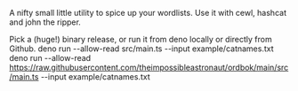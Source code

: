 A nifty small little utility to spice up your wordlists.
Use it with cewl, hashcat and john the ripper.

Pick a (huge!) binary release, or run it from deno locally or directly from Github.
deno run --allow-read src/main.ts --input example/catnames.txt
deno run --allow-read https://raw.githubusercontent.com/theimpossibleastronaut/ordbok/main/src/main.ts --input example/catnames.txt
